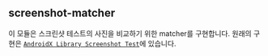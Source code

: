 ## screenshot-matcher

이 모듈은 스크린샷 테스트의 사진을 비교하기 위한 matcher를 구현합니다. 원래의 구현은 [`AndroidX Library Screenshot Test`](https://cs.android.com/androidx/platform/frameworks/support/+/androidx-main:test/screenshot/screenshot/)에 있습니다.
